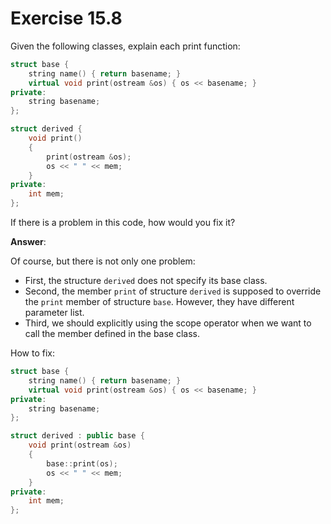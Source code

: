 # Exercise 15.8

Given the following classes, explain each print function:

```cpp
struct base {
    string name() { return basename; }
    virtual void print(ostream &os) { os << basename; }
private:
    string basename;
};

struct derived {
    void print()
    {
        print(ostream &os);
        os << " " << mem;
    }
private:
    int mem;
};
```

If there is a problem in this code, how would you fix it?

**Answer**:

Of course, but there is not only one problem:

- First, the structure `derived` does not specify its base class.
- Second, the member `print` of structure `derived` is supposed to override the `print` member of structure `base`. However, they have different parameter list.
- Third, we should explicitly using the scope operator when we want to call the member defined in the base class.

How to fix:

```cpp
struct base {
    string name() { return basename; }
    virtual void print(ostream &os) { os << basename; }
private:
    string basename;
};

struct derived : public base {
    void print(ostream &os)
    {
        base::print(os);
        os << " " << mem;
    }
private:
    int mem;
};
```